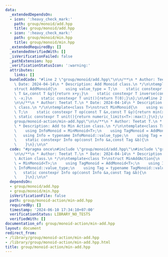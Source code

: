 ```yaml
---
data:
  _extendedDependsOn:
  - icon: ':heavy_check_mark:'
    path: group/monoid/add.hpp
    title: group/monoid/add.hpp
  - icon: ':heavy_check_mark:'
    path: group/monoid/min.hpp
    title: group/monoid/min.hpp
  _extendedRequiredBy: []
  _extendedVerifiedWith: []
  _isVerificationFailed: false
  _pathExtension: hpp
  _verificationStatusIcon: ':warning:'
  attributes:
    links: []
  bundledCode: "#line 2 \"group/monoid/add.hpp\"\n\n/**\n * Author: Teetat T.\n *\
    \ Date: 2024-04-14\n * Description: Add Monoid class.\n */\n\ntemplate<class T>\n\
    struct AddMonoid{\n    using value_type = T;\n    static constexpr T op(const\
    \ T &x,const T &y){return x+y;}\n    static constexpr T inverse(const T &x){return\
    \ -x;}\n    static constexpr T unit(){return T(0);}\n};\n\n#line 2 \"group/monoid/min.hpp\"\
    \n\n/**\n * Author: Teetat T.\n * Date: 2024-04-14\n * Description: Min Monoid\
    \ class.\n */\n\ntemplate<class T>\nstruct MinMonoid{\n    using value_type =\
    \ T;\n    static constexpr T op(const T &x,const T &y){return min(x,y);}\n   \
    \ static constexpr T unit(){return numeric_limits<T>::max();}\n};\n\n#line 4 \"\
    group/monoid-action/min-add.hpp\"\n\n/**\n * Author: Teetat T.\n * Date: 2024-04-14\n\
    \ * Description: Add to Min Action class.\n */\n\ntemplate<class T>\nstruct MinAddAction{\n\
    \    using InfoMonoid = MinMonoid<T>;\n    using TagMonoid = AddMonoid<T>;\n \
    \   using Info = typename InfoMonoid::value_type;\n    using Tag = typename TagMonoid::value_type;\n\
    \    static constexpr Info op(const Info &a,const Tag &b){\n        return (a==InfoMonoid::unit()?a:(a+b));\n\
    \    }\n};\n\n"
  code: "#pragma once\n#include \"group/monoid/add.hpp\"\n#include \"group/monoid/min.hpp\"\
    \n\n/**\n * Author: Teetat T.\n * Date: 2024-04-14\n * Description: Add to Min\
    \ Action class.\n */\n\ntemplate<class T>\nstruct MinAddAction{\n    using InfoMonoid\
    \ = MinMonoid<T>;\n    using TagMonoid = AddMonoid<T>;\n    using Info = typename\
    \ InfoMonoid::value_type;\n    using Tag = typename TagMonoid::value_type;\n \
    \   static constexpr Info op(const Info &a,const Tag &b){\n        return (a==InfoMonoid::unit()?a:(a+b));\n\
    \    }\n};\n\n"
  dependsOn:
  - group/monoid/add.hpp
  - group/monoid/min.hpp
  isVerificationFile: false
  path: group/monoid-action/min-add.hpp
  requiredBy: []
  timestamp: '2024-06-10 17:34:10+07:00'
  verificationStatus: LIBRARY_NO_TESTS
  verifiedWith: []
documentation_of: group/monoid-action/min-add.hpp
layout: document
redirect_from:
- /library/group/monoid-action/min-add.hpp
- /library/group/monoid-action/min-add.hpp.html
title: group/monoid-action/min-add.hpp
---
```

